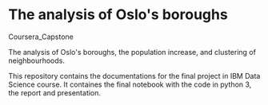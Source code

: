 # The analysis of Oslo's boroughs
Coursera_Capstone

The analysis of Oslo's boroughs, the population increase, and clustering of neighbourhoods.

This repository contains the documentations for the final project in IBM Data Science course. It containes the final notebook with the code in python 3, the report and presentation. 
